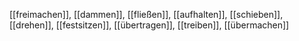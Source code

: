 [[freimachen]], [[dammen]], [[fließen]], [[aufhalten]], [[schieben]], [[drehen]], [[festsitzen]], [[übertragen]], [[treiben]], [[übermachen]]
